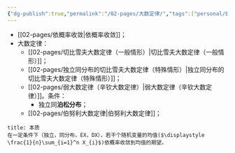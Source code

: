 ```yaml
---
{"dg-publish":true,"permalink":"/02-pages/大数定律/","tags":["personal/blog","概率论"]}
---
```


- [[02-pages/依概率收敛\|依概率收敛]]；
- 大数定律：
	- [[02-pages/切比雪夫大数定律（一般情形）\|切比雪夫大数定律（一般情形）]]；
	- [[02-pages/独立同分布的切比雪夫大数定律（特殊情形）\|独立同分布的切比雪夫大数定律（特殊情形）]]；
	- [[02-pages/弱大数定律（辛钦大数定律）\|弱大数定律（辛钦大数定律）]]。条件：
		- 独立同**泊松分布**；
	- [[02-pages/伯努利大数定律\|伯努利大数定律]]；

```ad-note
title: 本质
在一定条件下（独立，同分布，EX，DX），若干个随机变量的均值($\displaystyle \frac{1}{n}\sum_{i=1}^n X_{i}$)依概率收敛到均值的期望。
```

